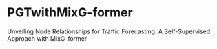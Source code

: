 # PGTwithMixG-former
Unveiling Node Relationships for Traffic Forecasting: A Self-Supervised Approach with MixG-former
